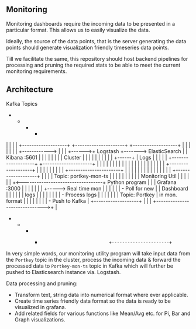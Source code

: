Monitoring
----------

Monitoring dashboards require the incoming data to be presented in a particular format. This allows us to easily visualize the data.

Ideally, the source of the data points, that is the server generating the data points should generate visualization friendly timeseries data points.

Till we facilitate the same, this repository should host backend pipelines for processing and pruning the required stats to be able to meet the current monitoring requirements.


Architecture
------------

Kafka Topics



+   +   +   +
|   |   |   |   +-------------------+       +---------------------+            +-------------------+
|   |   |   |   |                   |       |                     +------------>                   |
|   |   +------>+      Logstash     +------->   ElasticSearch     |            |    Kibana :5601   |
|   |   |   |   |                   |       |      Cluster        |            |                   |
|   |   |   |   |                   |       |                     +------+     |    Logs           |
|   |   |   |   +-------------------+       +---------------------+      |     |                   |
|   |   |   |                                                            |     |                   |
|   |   |   |                                                            |     |                   |
|   |   |   |                                                            |     +-------------------+
|   |   |   |                                                            |
|   |   |   |                               +----------------------+     |
|   |   |   |                               |                      |     |
|   |   |   |                               |                      |     |     +-------------------+
|   |   |   |   Topic: portkey-mon-ts       |                      |     |     |                   |
|   |   |   |                               |    Monitoring Util   |     |     |                   |
|   |   +<----------------------------------+    Python program    |     |     |   Grafana :3000   |
|   |   |   |                               |                      |     +----->   Real time mon   |
|   |   |   |                               |    - Poll for new    |           |     Dashboard     |
|   |   |   |                               |      logs            |           |                   |
|   |   |   |                               |    - Process logs    |           |                   |
|   |   |   |    Topic: Portkey             |      in mon. format  |           |                   |
|   |   |   |                               |    - Push to Kafka   |           +-------------------+
|   |   |   +------------------------------>+                      |
+   +   +   +                               +----------------------+

In very simple words, our monitoring utility program will take input data from the `Portkey` topic in the cluster,
process the incoming data & forward the processed data to `Portkey-mon-ts` topic in Kafka which will further be
pushed to Elasticsearch instance via. Logstash.

Data processing and pruning:
  - Transform text, string data into numerical format where ever applicable.
  - Create time series friendly data format so the data is ready to be visualized in grafana.
  - Add related fields for various functions like Mean/Avg etc. for Pi, Bar and Graph visualizations.
